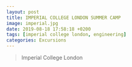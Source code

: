 ```yaml
---
layout: post
title: IMPERIAL COLLEGE LONDON SUMMER CAMP
image: imperial.jpg
date: 2019-08-18 17:58:18 +0200
tags: [imperial college london, engineering]
categories: Excursions
---
```

> Imperial College London 

